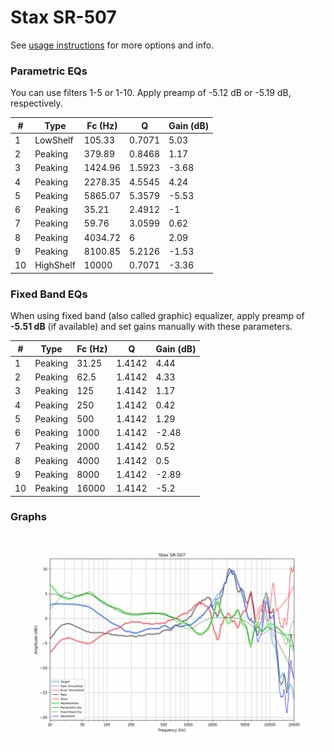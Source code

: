 # Stax SR-507
See [usage instructions](https://github.com/jaakkopasanen/AutoEq#usage) for more options and info.

### Parametric EQs
You can use filters 1-5 or 1-10. Apply preamp of -5.12 dB or -5.19 dB, respectively.

|   # | Type      |   Fc (Hz) |      Q |   Gain (dB) |
|-----|-----------|-----------|--------|-------------|
|   1 | LowShelf  |    105.33 | 0.7071 |        5.03 |
|   2 | Peaking   |    379.89 | 0.8468 |        1.17 |
|   3 | Peaking   |   1424.96 | 1.5923 |       -3.68 |
|   4 | Peaking   |   2278.35 | 4.5545 |        4.24 |
|   5 | Peaking   |   5865.07 | 5.3579 |       -5.53 |
|   6 | Peaking   |     35.21 | 2.4912 |       -1    |
|   7 | Peaking   |     59.76 | 3.0599 |        0.62 |
|   8 | Peaking   |   4034.72 | 6      |        2.09 |
|   9 | Peaking   |   8100.85 | 5.2126 |       -1.53 |
|  10 | HighShelf |  10000    | 0.7071 |       -3.36 |

### Fixed Band EQs
When using fixed band (also called graphic) equalizer, apply preamp of **-5.51 dB** (if available) and set gains manually with these parameters.

|   # | Type    |   Fc (Hz) |      Q |   Gain (dB) |
|-----|---------|-----------|--------|-------------|
|   1 | Peaking |     31.25 | 1.4142 |        4.44 |
|   2 | Peaking |     62.5  | 1.4142 |        4.33 |
|   3 | Peaking |    125    | 1.4142 |        1.17 |
|   4 | Peaking |    250    | 1.4142 |        0.42 |
|   5 | Peaking |    500    | 1.4142 |        1.29 |
|   6 | Peaking |   1000    | 1.4142 |       -2.48 |
|   7 | Peaking |   2000    | 1.4142 |        0.52 |
|   8 | Peaking |   4000    | 1.4142 |        0.5  |
|   9 | Peaking |   8000    | 1.4142 |       -2.89 |
|  10 | Peaking |  16000    | 1.4142 |       -5.2  |

### Graphs
![](./Stax%20SR-507.png)

